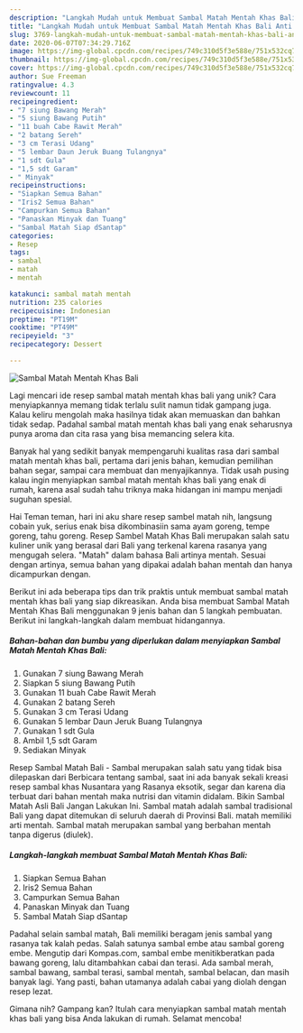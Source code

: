 ```yaml
---
description: "Langkah Mudah untuk Membuat Sambal Matah Mentah Khas Bali Anti Gagal"
title: "Langkah Mudah untuk Membuat Sambal Matah Mentah Khas Bali Anti Gagal"
slug: 3769-langkah-mudah-untuk-membuat-sambal-matah-mentah-khas-bali-anti-gagal
date: 2020-06-07T07:34:29.716Z
image: https://img-global.cpcdn.com/recipes/749c310d5f3e588e/751x532cq70/sambal-matah-mentah-khas-bali-foto-resep-utama.jpg
thumbnail: https://img-global.cpcdn.com/recipes/749c310d5f3e588e/751x532cq70/sambal-matah-mentah-khas-bali-foto-resep-utama.jpg
cover: https://img-global.cpcdn.com/recipes/749c310d5f3e588e/751x532cq70/sambal-matah-mentah-khas-bali-foto-resep-utama.jpg
author: Sue Freeman
ratingvalue: 4.3
reviewcount: 11
recipeingredient:
- "7 siung Bawang Merah"
- "5 siung Bawang Putih"
- "11 buah Cabe Rawit Merah"
- "2 batang Sereh"
- "3 cm Terasi Udang"
- "5 lembar Daun Jeruk Buang Tulangnya"
- "1 sdt Gula"
- "1,5 sdt Garam"
- " Minyak"
recipeinstructions:
- "Siapkan Semua Bahan"
- "Iris2 Semua Bahan"
- "Campurkan Semua Bahan"
- "Panaskan Minyak dan Tuang"
- "Sambal Matah Siap dSantap"
categories:
- Resep
tags:
- sambal
- matah
- mentah

katakunci: sambal matah mentah 
nutrition: 235 calories
recipecuisine: Indonesian
preptime: "PT19M"
cooktime: "PT49M"
recipeyield: "3"
recipecategory: Dessert

---
```



![Sambal Matah Mentah Khas Bali](https://img-global.cpcdn.com/recipes/749c310d5f3e588e/751x532cq70/sambal-matah-mentah-khas-bali-foto-resep-utama.jpg)

Lagi mencari ide resep sambal matah mentah khas bali yang unik? Cara menyiapkannya memang tidak terlalu sulit namun tidak gampang juga. Kalau keliru mengolah maka hasilnya tidak akan memuaskan dan bahkan tidak sedap. Padahal sambal matah mentah khas bali yang enak seharusnya punya aroma dan cita rasa yang bisa memancing selera kita.

Banyak hal yang sedikit banyak mempengaruhi kualitas rasa dari sambal matah mentah khas bali, pertama dari jenis bahan, kemudian pemilihan bahan segar, sampai cara membuat dan menyajikannya. Tidak usah pusing kalau ingin menyiapkan sambal matah mentah khas bali yang enak di rumah, karena asal sudah tahu triknya maka hidangan ini mampu menjadi suguhan spesial.

Hai Teman teman, hari ini aku share resep sambel matah nih, langsung cobain yuk, serius enak bisa dikombinasiin sama ayam goreng, tempe goreng, tahu goreng. Resep Sambel Matah Khas Bali merupakan salah satu kuliner unik yang berasal dari Bali yang terkenal karena rasanya yang mengugah selera. &#34;Matah&#34; dalam bahasa Bali artinya mentah. Sesuai dengan artinya, semua bahan yang dipakai adalah bahan mentah dan hanya dicampurkan dengan.


Berikut ini ada beberapa tips dan trik praktis untuk membuat sambal matah mentah khas bali yang siap dikreasikan. Anda bisa membuat Sambal Matah Mentah Khas Bali menggunakan 9 jenis bahan dan 5 langkah pembuatan. Berikut ini langkah-langkah dalam membuat hidangannya.

<!--inarticleads1-->

##### Bahan-bahan dan bumbu yang diperlukan dalam menyiapkan Sambal Matah Mentah Khas Bali:

1. Gunakan 7 siung Bawang Merah
1. Siapkan 5 siung Bawang Putih
1. Gunakan 11 buah Cabe Rawit Merah
1. Gunakan 2 batang Sereh
1. Gunakan 3 cm Terasi Udang
1. Gunakan 5 lembar Daun Jeruk Buang Tulangnya
1. Gunakan 1 sdt Gula
1. Ambil 1,5 sdt Garam
1. Sediakan  Minyak


Resep Sambal Matah Bali - Sambal merupakan salah satu yang tidak bisa dilepaskan dari Berbicara tentang sambal, saat ini ada banyak sekali kreasi resep sambal khas Nusantara yang Rasanya eksotik, segar dan karena dia terbuat dari bahan mentah maka nutrisi dan vitamin didalam. Bikin Sambal Matah Asli Bali Jangan Lakukan Ini. Sambal matah adalah sambal tradisional Bali yang dapat ditemukan di seluruh daerah di Provinsi Bali. matah memiliki arti mentah. Sambal matah merupakan sambal yang berbahan mentah tanpa digerus (diulek). 

<!--inarticleads2-->

##### Langkah-langkah membuat Sambal Matah Mentah Khas Bali:

1. Siapkan Semua Bahan
1. Iris2 Semua Bahan
1. Campurkan Semua Bahan
1. Panaskan Minyak dan Tuang
1. Sambal Matah Siap dSantap


Padahal selain sambal matah, Bali memiliki beragam jenis sambal yang rasanya tak kalah pedas. Salah satunya sambal embe atau sambal goreng embe. Mengutip dari Kompas.com, sambal embe menitikberatkan pada bawang goreng, lalu ditambahkan cabai dan terasi. Ada sambal merah, sambal bawang, sambal terasi, sambal mentah, sambal belacan, dan masih banyak lagi. Yang pasti, bahan utamanya adalah cabai yang diolah dengan resep lezat. 

Gimana nih? Gampang kan? Itulah cara menyiapkan sambal matah mentah khas bali yang bisa Anda lakukan di rumah. Selamat mencoba!
